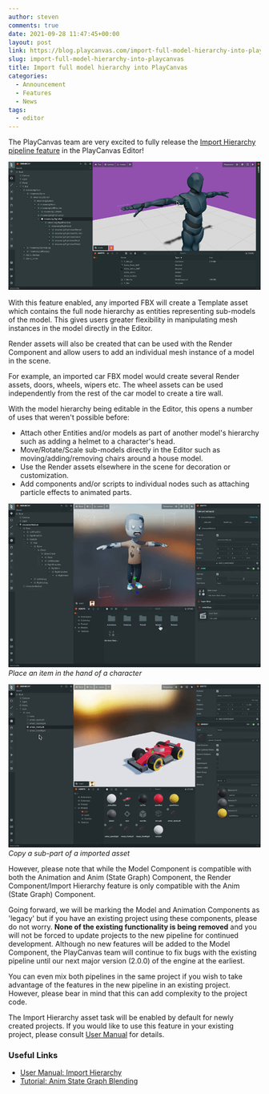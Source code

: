 ```yaml
---
author: steven
comments: true
date: 2021-09-28 11:47:45+00:00
layout: post
link: https://blog.playcanvas.com/import-full-model-hierarchy-into-playcanvas/
slug: import-full-model-hierarchy-into-playcanvas
title: Import full model hierarchy into PlayCanvas
categories:
  - Announcement
  - Features
  - News
tags:
  - editor
---
```


The PlayCanvas team are very excited to fully release the [Import Hierarchy pipeline feature](https://developer.playcanvas.com/en/user-manual/assets/import-pipeline/import-hierarchy/) in the PlayCanvas Editor!

[![Edit Hierarchy](/assets/media/edit-hierarchy.gif)](/assets/media/edit-hierarchy.gif)

With this feature enabled, any imported FBX will create a Template asset which contains the full node hierarchy as entities representing sub-models of the model. This gives users greater flexibility in manipulating mesh instances in the model directly in the Editor.

Render assets will also be created that can be used with the Render Component and allow users to add an individual mesh instance of a model in the scene.

For example, an imported car FBX model would create several Render assets, doors, wheels, wipers etc. The wheel assets can be used independently from the rest of the car model to create a tire wall.

With the model hierarchy being editable in the Editor, this opens a number of uses that weren't possible before:

- Attach other Entities and/or models as part of another model's hierarchy such as adding a helmet to a character's head.
- Move/Rotate/Scale sub-models directly in the Editor such as moving/adding/removing chairs around a house model.
- Use the Render assets elsewhere in the scene for decoration or customization.
- Add components and/or scripts to individual nodes such as attaching particle effects to animated parts.

[![Place Item in Hand](/assets/media/editor-template-asset-item-in-hand.gif)](/assets/media/editor-template-asset-item-in-hand.gif)
_Place an item in the hand of a character_

[![Copy Parts of Hierarchy](/assets/media/editor-template-asset-copy-mesh.gif)](/assets/media/editor-template-asset-copy-mesh.gif)
_Copy a sub-part of a imported asset_

However, please note that while the Model Component is compatible with both the Animation and Anim (State Graph) Component, the Render Component/Import Hierarchy feature is only compatible with the Anim (State Graph) Component.

Going forward, we will be marking the Model and Animation Components as 'legacy' but if you have an existing project using these components, please do not worry. **None of the existing functionality is being removed** and you will not be forced to update projects to the new pipeline for continued development. Although no new features will be added to the Model Component, the PlayCanvas team will continue to fix bugs with the existing pipeline until our next major version (2.0.0) of the engine at the earliest.

You can even mix both pipelines in the same project if you wish to take advantage of the features in the new pipeline in an existing project. However, please bear in mind that this can add complexity to the project code.

The Import Hierarchy asset task will be enabled by default for newly created projects. If you would like to use this feature in your existing project, please consult [User Manual](https://developer.playcanvas.com/en/user-manual/assets/import-pipeline/import-hierarchy/) for details.

### Useful Links

- [User Manual: Import Hierarchy](https://developer.playcanvas.com/en/user-manual/assets/import-pipeline/import-hierarchy/)
- [Tutorial: Anim State Graph Blending](https://developer.playcanvas.com/en/tutorials/anim-blending/)
